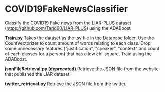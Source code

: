 # COVID19FakeNewsClassifier
Classify the COVID19 Fake news from the LIAR-PLUS dataset (https://github.com/Tariq60/LIAR-PLUS) using the ADABoost

**Train.py**
Takes the dataset as the tsv file in the Database folder. Use the CountVectorizer to count amount of words relating to each class. Drop some unnecessary features ("justification", "speaker", "context" and count of each classes for a person) that has a low chi-square. Train using the ADABoost.

**jsonFileRetrieval.py (deprecated)**
Retrieve the JSON file from the website that published the LIAR dataset.

**twitter_retrieval.py**
Retrieve the JSON file from the twitter.
